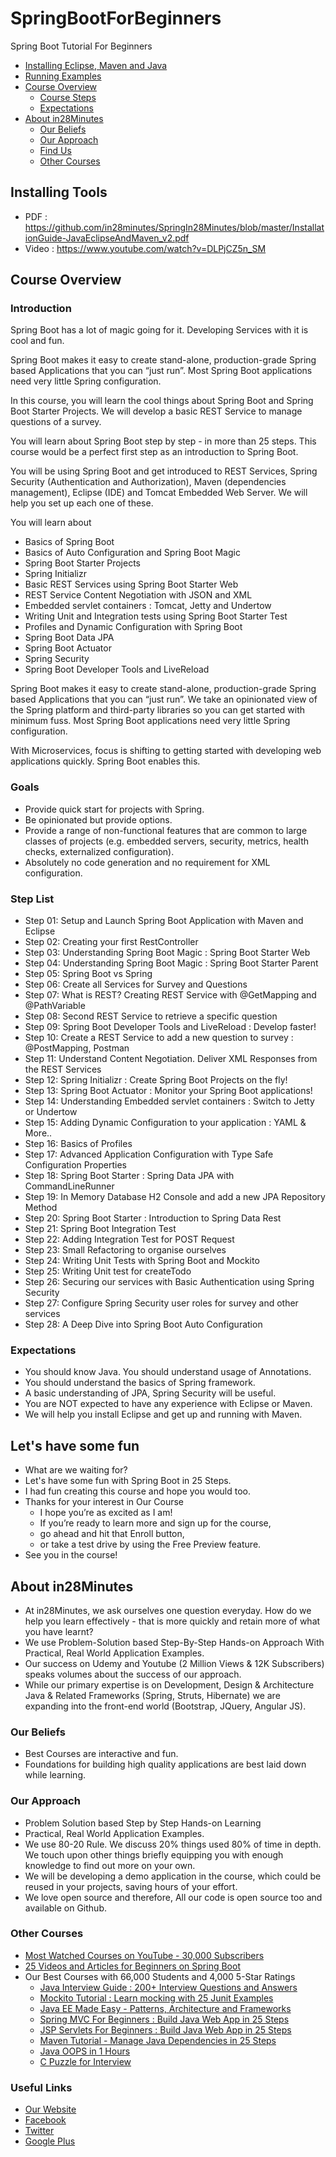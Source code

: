 # SpringBootForBeginners
Spring Boot Tutorial For Beginners
* [Installing Eclipse, Maven and Java](#installing-tools)
* [Running Examples](#running-examples)
* [Course Overview](#course-overview)
  - [Course Steps](#step-list)
  - [Expectations](#expectations)
* [About in28Minutes](#about-in28minutes)
  - [Our Beliefs](#our-beliefs)
  - [Our Approach](#our-approach)
  - [Find Us](#useful-links)
  - [Other Courses](#other-courses)

## Installing Tools
- PDF : https://github.com/in28minutes/SpringIn28Minutes/blob/master/InstallationGuide-JavaEclipseAndMaven_v2.pdf
- Video : https://www.youtube.com/watch?v=DLPjCZ5n_SM

## Course Overview

### Introduction

Spring Boot has a lot of magic going for it. Developing Services with it is cool and fun.

Spring Boot makes it easy to create stand-alone, production-grade Spring based Applications that you can “just run”. Most Spring Boot applications need very little Spring configuration.

In this course, you will learn the cool things about Spring Boot and Spring Boot Starter Projects. We will develop a basic REST Service to manage questions of a survey.

You will learn about Spring Boot step by step - in more than 25 steps. This course would be a perfect first step as an introduction to Spring Boot.

You will be using Spring Boot and get introduced to REST Services, Spring Security (Authentication and Authorization), Maven (dependencies management), Eclipse (IDE) and Tomcat Embedded Web Server. We will help you set up each one of these.

You will learn about

- Basics of Spring Boot
- Basics of Auto Configuration and Spring Boot Magic
- Spring Boot Starter Projects
- Spring Initializr
- Basic REST Services using Spring Boot Starter Web
- REST Service Content Negotiation with JSON and XML
- Embedded servlet containers : Tomcat, Jetty and Undertow
- Writing Unit and Integration tests using Spring Boot Starter Test
- Profiles and Dynamic Configuration with Spring Boot
- Spring Boot Data JPA
- Spring Boot Actuator
- Spring Security
- Spring Boot Developer Tools and LiveReload

Spring Boot makes it easy to create stand-alone, production-grade Spring based Applications that you can “just run”. We take an opinionated view of the Spring platform and third-party libraries so you can get started with minimum fuss. Most Spring Boot applications need very little Spring configuration.

With Microservices, focus is shifting to getting started with developing web applications quickly. Spring Boot enables this.


### Goals
- Provide quick start for projects with Spring.
- Be opinionated but provide options.
- Provide a range of non-functional features that are common to large classes of projects (e.g. embedded servers, security, metrics, health checks, externalized configuration).
- Absolutely no code generation and no requirement for XML configuration.

### Step List
- Step 01: Setup and Launch Spring Boot Application with Maven and Eclipse
- Step 02: Creating your first RestController
- Step 03: Understanding Spring Boot Magic : Spring Boot Starter Web
- Step 04: Understanding Spring Boot Magic : Spring Boot Starter Parent
- Step 05: Spring Boot vs Spring
- Step 06: Create all Services for Survey and Questions
- Step 07: What is REST? Creating REST Service with @GetMapping and @PathVariable
- Step 08: Second REST Service to retrieve a specific question
- Step 09: Spring Boot Developer Tools and LiveReload : Develop faster!
- Step 10: Create a REST Service to add a new question to survey : @PostMapping, Postman 
- Step 11: Understand Content Negotiation. Deliver XML Responses from the REST Services
- Step 12: Spring Initializr : Create Spring Boot Projects on the fly!
- Step 13: Spring Boot Actuator : Monitor your Spring Boot applications!
- Step 14: Understanding Embedded servlet containers : Switch to Jetty or Undertow
- Step 15: Adding Dynamic Configuration to your application : YAML & More..
- Step 16: Basics of Profiles
- Step 17: Advanced Application Configuration with Type Safe Configuration Properties
- Step 18: Spring Boot Starter : Spring Data JPA with CommandLineRunner
- Step 19: In Memory Database H2 Console and add a new JPA Repository Method
- Step 20: Spring Boot Starter : Introduction to Spring Data Rest
- Step 21: Spring Boot Integration Test
- Step 22: Adding Integration Test for POST Request
- Step 23: Small Refactoring to organise ourselves
- Step 24: Writing Unit Tests with Spring Boot and Mockito
- Step 25: Writing Unit test for createTodo
- Step 26: Securing our services with Basic Authentication using Spring Security
- Step 27: Configure Spring Security user roles for survey and other services
- Step 28: A Deep Dive into Spring Boot Auto Configuration

### Expectations
- You should know Java. You should understand usage of Annotations.
- You should understand the basics of Spring framework.
- A basic understanding of JPA, Spring Security will be useful.
- You are NOT expected to have any experience with Eclipse or Maven.
- We will help you install Eclipse and get up and running with Maven.

## Let's have some fun
- What are we waiting for?
- Let's have some fun with Spring Boot in 25 Steps.
- I had fun creating this course and hope you would too.
- Thanks for your interest in Our Course 
  - I hope you’re as excited as I am!  
  - If you’re ready to learn more and sign up for the course, 
  - go ahead and hit that Enroll button, 
  - or take a test drive by using the Free Preview feature.  
- See you in the course!

## About in28Minutes
- At in28Minutes, we ask ourselves one question everyday. How do we help you learn effectively - that is more quickly and retain more of what you have learnt?
- We use Problem-Solution based Step-By-Step Hands-on Approach With Practical, Real World Application Examples. 
- Our success on Udemy and Youtube (2 Million Views & 12K Subscribers) speaks volumes about the success of our approach.
- While our primary expertise is on Development, Design & Architecture Java & Related Frameworks (Spring, Struts, Hibernate) we are expanding into the front-end world (Bootstrap, JQuery, Angular JS). 

### Our Beliefs
- Best Courses are interactive and fun.
- Foundations for building high quality applications are best laid down while learning.

### Our Approach
- Problem Solution based Step by Step Hands-on Learning
- Practical, Real World Application Examples.
- We use 80-20 Rule. We discuss 20% things used 80% of time in depth. We touch upon other things briefly equipping you with enough knowledge to find out more on your own. 
- We will be developing a demo application in the course, which could be reused in your projects, saving hours of your effort.
- We love open source and therefore, All our code is open source too and available on Github.

### Other Courses

- [Most Watched Courses on YouTube - 30,000 Subscribers](https://www.youtube.com/watch?v=bNFoN956P2A&list=PLBBog2r6uMCQhZaQ9vUT5zJWXzz-f49k1)
- [25 Videos and Articles for Beginners on Spring Boot](http://www.springboottutorial.com/spring-boot-tutorials-for-beginners)
- Our Best Courses with 66,000 Students and 4,000 5-Star Ratings
  * [Java Interview Guide : 200+ Interview Questions and Answers](https://www.udemy.com/java-interview-questions-and-answers/?couponCode=JAVA_INTER_GIT)
  * [Mockito Tutorial : Learn mocking with 25 Junit Examples](https://www.udemy.com/mockito-tutorial-with-junit-examples/?couponCode=MOCKITO_GIT)
  * [Java EE Made Easy - Patterns, Architecture and Frameworks](https://www.udemy.com/java-ee-design-patterns-architecture-and-frameworks/?couponCode=EEPATTERNS-GIT)
  * [Spring MVC For Beginners : Build Java Web App in 25 Steps](https://www.udemy.com/spring-mvc-tutorial-for-beginners-step-by-step/?couponCode=SPRINGMVC-GIT)
  * [JSP Servlets For Beginners : Build Java Web App in 25 Steps](https://www.udemy.com/learn-java-servlets-and-jsp-web-application-in-25-steps/?couponCode=JSPSRVLT-GIT)
  * [Maven Tutorial - Manage Java Dependencies in 25 Steps](https://www.udemy.com/learn-maven-java-dependency-management-in-20-steps/?couponCode=MAVEN_GIT)
  * [Java OOPS in 1 Hours](https://www.udemy.com/learn-object-oriented-programming-in-java/?couponCode=OOPS-GIT)
  * [C Puzzle for Interview](https://www.udemy.com/c-puzzles-for-beginners/?couponCode=CPUZZLES-GIT)
  
### Useful Links
- [Our Website](http://www.in28minutes.com)
- [Facebook](http://facebook.com/in28minutes)
- [Twitter](http://twitter.com/in28minutes)
- [Google Plus](https://plus.google.com/u/3/110861829188024231119)
